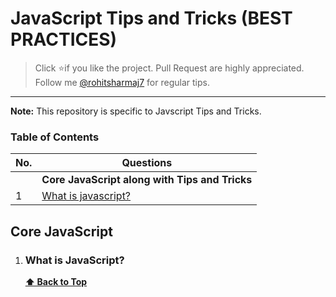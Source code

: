 # JavaScript Tips and Tricks (BEST PRACTICES)

> Click :star:if you like the project. Pull Request are highly appreciated. Follow me [@rohitsharmaj7](https://linkedin.com/in/rohitsharmaj7) for regular tips.

---

**Note:** This repository is specific to Javscript Tips and Tricks.

### Table of Contents

| No. | Questions |
| --- | --------- |
|   | **Core JavaScript along with Tips and Tricks** |
|1  | [What is javascript?](#what-is-javascript) |

## Core JavaScript


    
1. ### What is JavaScript?

   **[⬆ Back to Top](#table-of-contents)**
    
